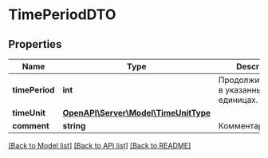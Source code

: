 # TimePeriodDTO

## Properties
Name | Type | Description | Notes
------------ | ------------- | ------------- | -------------
**timePeriod** | **int** | Продолжительность в указанных единицах. | 
**timeUnit** | [**OpenAPI\Server\Model\TimeUnitType**](TimeUnitType.md) |  | 
**comment** | **string** | Комментарий. | [optional] 

[[Back to Model list]](../README.md#documentation-for-models) [[Back to API list]](../README.md#documentation-for-api-endpoints) [[Back to README]](../README.md)


